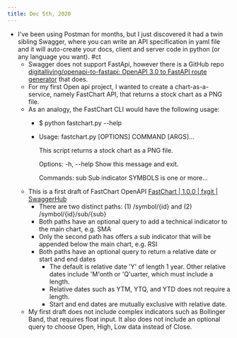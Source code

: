 ```yaml
---
title: Dec 5th, 2020
---
```


- I've been using Postman for months, but I just discovered it had a twin sibling Swagger, where you can write an API specification in yaml file and it will auto-create your docs, client and server code in python (or any language you want). #ct
	- Swagger does not support FastApi, however there is a GitHub repo [digitalliving/openapi-to-fastapi: OpenAPI 3.0 to FastAPI route generator](https://github.com/digitalliving/openapi-to-fastapi) that does.
	- For my first Open api project, I wanted to create a chart-as-a-service, namely FastChart API, that returns a stock chart as a PNG file.
	- As an analogy, the FastChart CLI would have the following usage:
		- $ python fastchart.py --help
		- Usage: fastchart.py [OPTIONS] COMMAND [ARGS]...
		  
		  This script returns a stock chart as a PNG file. 
		  
		  Options:
		  -h, --help                      Show this message and exit.
		  
		  Commands:
		  sub    Sub indicator
		  SYMBOLS is one or more...
	- This is a first draft of FastChart OpenAPI [FastChart | 1.0.0 | fxgit | SwaggerHub](https://app.swaggerhub.com/apis/fxgit/FastChart/1.0.0)
		- There are two distinct paths: (1) /symbol/{id} and (2) /symbol/{id}/sub/{sub}
		- Both paths have an optional query to add a technical indicator to the main chart, e.g. SMA
		- Only the second path has offers a sub indicator that will be appended below the main chart, e.g. RSI
		- Both paths have an optional query to return a relative date or start and end dates
			- The default is relative date 'Y' of length 1 year. Other relative dates include 'M'onth or 'Q'uarter, which must include a length.
			- Relative dates such as YTM, YTQ, and YTD does not require a length.
			- Start and end dates are mutually exclusive with relative date.
	- My first draft does not include complex indicators such as Bollinger Band, that requires float input. It also does not include an optional query to choose Open, High, Low  data instead of Close.